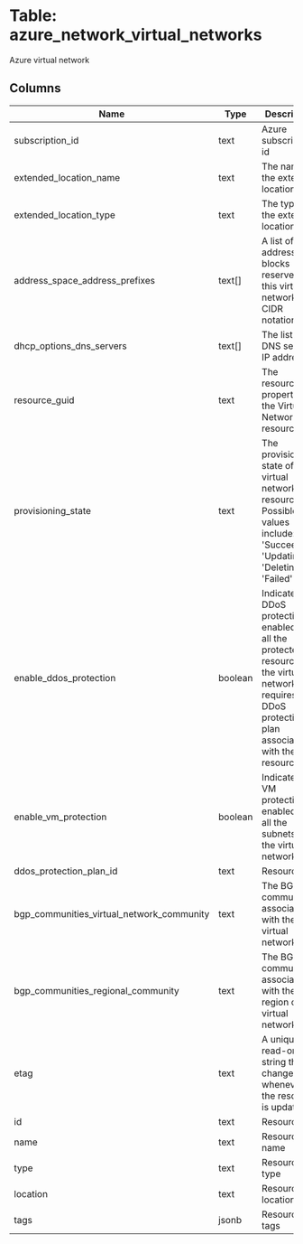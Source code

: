 
# Table: azure_network_virtual_networks
Azure virtual network
## Columns
| Name        | Type           | Description  |
| ------------- | ------------- | -----  |
|subscription_id|text|Azure subscription id|
|extended_location_name|text|The name of the extended location|
|extended_location_type|text|The type of the extended location|
|address_space_address_prefixes|text[]|A list of address blocks reserved for this virtual network in CIDR notation|
|dhcp_options_dns_servers|text[]|The list of DNS servers IP addresses|
|resource_guid|text|The resourceGuid property of the Virtual Network resource|
|provisioning_state|text|The provisioning state of the virtual network resource Possible values include: 'Succeeded', 'Updating', 'Deleting', 'Failed'|
|enable_ddos_protection|boolean|Indicates if DDoS protection is enabled for all the protected resources in the virtual network It requires a DDoS protection plan associated with the resource|
|enable_vm_protection|boolean|Indicates if VM protection is enabled for all the subnets in the virtual network|
|ddos_protection_plan_id|text|Resource ID|
|bgp_communities_virtual_network_community|text|The BGP community associated with the virtual network|
|bgp_communities_regional_community|text|The BGP community associated with the region of the virtual network|
|etag|text|A unique read-only string that changes whenever the resource is updated|
|id|text|Resource ID|
|name|text|Resource name|
|type|text|Resource type|
|location|text|Resource location|
|tags|jsonb|Resource tags|

